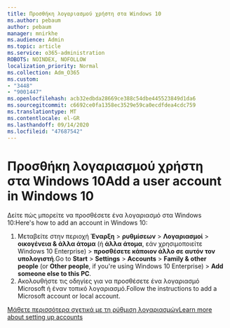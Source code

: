 ```yaml
---
title: Προσθήκη λογαριασμού χρήστη στα Windows 10
ms.author: pebaum
author: pebaum
manager: mnirkhe
ms.audience: Admin
ms.topic: article
ms.service: o365-administration
ROBOTS: NOINDEX, NOFOLLOW
localization_priority: Normal
ms.collection: Adm_O365
ms.custom:
- "3448"
- "9001447"
ms.openlocfilehash: acb32edbda28669ce388c54dbe445523849d1da6
ms.sourcegitcommit: c6692ce0fa1358ec3529e59ca0ecdfdea4cdc759
ms.translationtype: MT
ms.contentlocale: el-GR
ms.lasthandoff: 09/14/2020
ms.locfileid: "47687542"
---
```

# <a name="add-a-user-account-in-windows-10"></a><span data-ttu-id="81e2e-102">Προσθήκη λογαριασμού χρήστη στα Windows 10</span><span class="sxs-lookup"><span data-stu-id="81e2e-102">Add a user account in Windows 10</span></span>

<span data-ttu-id="81e2e-103">Δείτε πώς μπορείτε να προσθέσετε ένα λογαριασμό στα Windows 10:</span><span class="sxs-lookup"><span data-stu-id="81e2e-103">Here's how to add an account in Windows 10:</span></span>

1. <span data-ttu-id="81e2e-104">Μεταβείτε στην περιοχή **Έναρξη**  >  **ρυθμίσεων**  >  **Λογαριασμοί**  >  **οικογένεια & άλλα άτομα** (ή **άλλα άτομα**, εάν χρησιμοποιείτε Windows 10 Enterprise) > **προσθέσετε κάποιον άλλο σε αυτόν τον υπολογιστή**.</span><span class="sxs-lookup"><span data-stu-id="81e2e-104">Go to **Start** > **Settings** > **Accounts** > **Family & other people** (or **Other people**, if you're using Windows 10 Enterprise) > **Add someone else to this PC**.</span></span>
2. <span data-ttu-id="81e2e-105">Ακολουθήστε τις οδηγίες για να προσθέσετε ένα λογαριασμό Microsoft ή έναν τοπικό λογαριασμό.</span><span class="sxs-lookup"><span data-stu-id="81e2e-105">Follow the instructions to add a Microsoft account or local account.</span></span>

[<span data-ttu-id="81e2e-106">Μάθετε περισσότερα σχετικά με τη ρύθμιση λογαριασμών</span><span class="sxs-lookup"><span data-stu-id="81e2e-106">Learn more about setting up accounts</span></span>](https://support.microsoft.com/help/17197/)